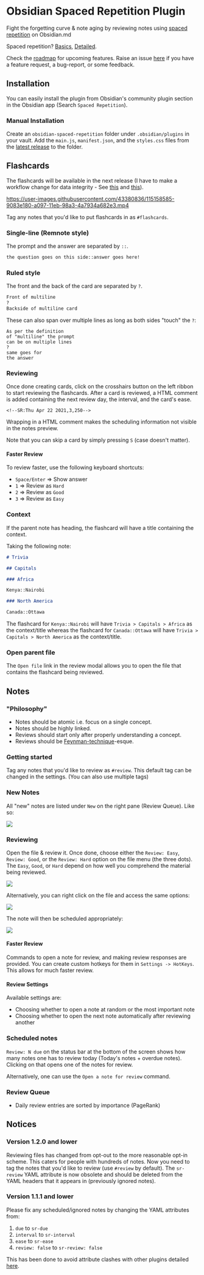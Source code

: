 # Obsidian Spaced Repetition Plugin

Fight the forgetting curve & note aging by reviewing notes using [spaced repetition](https://github.com/st3v3nmw/obsidian-spaced-repetition/blob/master/docs/Algorithm.md) on Obsidian.md

Spaced repetition? [Basics](https://ncase.me/remember/), [Detailed](https://www.gwern.net/Spaced-repetition).

Check the [roadmap](https://github.com/st3v3nmw/obsidian-spaced-repetition/projects/1) for upcoming features. Raise an issue [here](https://github.com/st3v3nmw/obsidian-spaced-repetition/issues) if you have a feature request, a bug-report, or some feedback.

## Installation

You can easily install the plugin from Obsidian's community plugin section in the Obsidian app (Search `Spaced Repetition`).

### Manual Installation

Create an `obsidian-spaced-repetition` folder under `.obsidian/plugins` in your vault. Add the `main.js`, `manifest.json`, and the `styles.css` files from the [latest release](https://github.com/st3v3nmw/obsidian-spaced-repetition/releases) to the folder.

## Flashcards

The flashcards will be available in the next release (I have to make a workflow change for data integrity - See [this](https://github.com/st3v3nmw/obsidian-spaced-repetition/issues/20#issuecomment-822069731) and [this](https://github.com/st3v3nmw/obsidian-spaced-repetition/issues/20#issuecomment-822157941)).

https://user-images.githubusercontent.com/43380836/115158585-9083e180-a097-11eb-98a3-4a7934a682e3.mp4

Tag any notes that you'd like to put flashcards in as `#flashcards`. 

### Single-line (Remnote style)

The prompt and the answer are separated by `::`.

```markdown
the question goes on this side::answer goes here!
```

### Ruled style

The front and the back of the card are separated by `?`.

```markdown
Front of multiline
?
Backside of multiline card
```

These can also span over multiple lines as long as both sides "touch" the `?`:

```
As per the definition
of "multiline" the prompt
can be on multiple lines
?
same goes for
the answer
```

### Reviewing

Once done creating cards, click on the crosshairs button on the left ribbon to start reviewing the flashcards. After a card is reviewed, a HTML comment is added containing the next review day, the interval, and the card's ease.

```
<!--SR:Thu Apr 22 2021,3,250-->
```

Wrapping in a HTML comment makes the scheduling information not visible in the notes preview.

Note that you can skip a card by simply pressing `S` (case doesn't matter).

#### Faster Review

To review faster, use the following keyboard shortcuts:
- `Space/Enter` => Show answer
- `1` => Review as `Hard`
- `2` => Review as `Good`
- `3` => Review as `Easy`

### Context

If the parent note has heading, the flashcard will have a title containing the context.

Taking the following note:

```markdown
# Trivia

## Capitals

### Africa

Kenya::Nairobi

### North America

Canada::Ottawa
```

The flashcard for `Kenya::Nairobi` will have `Trivia > Capitals > Africa` as the context/title whereas the flashcard for `Canada::Ottawa` will have `Trivia > Capitals > North America` as the context/title.

### Open parent file

The `Open file` link in the review modal allows you to open the file that contains the flashcard being reviewed.

## Notes

### "Philosophy"

- Notes should be atomic i.e. focus on a single concept.
- Notes should be highly linked.
- Reviews should start only after properly understanding a concept.
- Reviews should be [Feynman-technique](https://fs.blog/2021/02/feynman-learning-technique/)-esque.

### Getting started

Tag any notes that you'd like to review as `#review`. This default tag can be changed in the settings. (You can also use multiple tags)

### New Notes

All "new" notes are listed under `New` on the right pane (Review Queue). Like so:

<img src="https://raw.githubusercontent.com/st3v3nmw/obsidian-spaced-repetition/master/assets/new_notes.png" />

### Reviewing

Open the file & review it. Once done, choose either the `Review: Easy`, `Review: Good`, or the `Review: Hard` option on the file menu (the three dots). The `Easy`, `Good`, or `Hard` depend on how well you comprehend the material being reviewed.

<img src="https://raw.githubusercontent.com/st3v3nmw/obsidian-spaced-repetition/master/assets/more_options.png" />

Alternatively, you can right click on the file and access the same options:

<img src="https://raw.githubusercontent.com/st3v3nmw/obsidian-spaced-repetition/master/assets/file_context_menu.png" />

The note will then be scheduled appropriately:

<img src="https://raw.githubusercontent.com/st3v3nmw/obsidian-spaced-repetition/master/assets/scheduled.png" />

#### Faster Review

Commands to open a note for review, and making review responses are provided. You can create custom hotkeys for them in `Settings -> HotKeys`. This allows for much faster review.

#### Review Settings

Available settings are:
- Choosing whether to open a note at random or the most important note
- Choosing whether to open the next note automatically after reviewing another

### Scheduled notes

`Review: N due` on the status bar at the bottom of the screen shows how many notes one has to review today (Today's notes + overdue notes). Clicking on that opens one of the notes for review.

Alternatively, one can use the `Open a note for review` command.

### Review Queue

- Daily review entries are sorted by importance (PageRank)

## Notices

### Version 1.2.0 and lower

Reviewing files has changed from opt-out to the more reasonable opt-in scheme. This caters for people with hundreds of notes. Now you need to tag the notes that you'd like to review (use `#review` by default).
The `sr-review` YAML attribute is now obsolete and should be deleted from the YAML headers that it appears in (previously ignored notes).

### Version 1.1.1 and lower

Please fix any scheduled/ignored notes by changing the YAML attributes from:

1. `due` to `sr-due`
2. `interval` to `sr-interval`
3. `ease` to `sr-ease`
4. `review: false` to `sr-review: false`

This has been done to avoid attribute clashes with other plugins detailed [here](https://github.com/st3v3nmw/obsidian-spaced-repetition/issues/7).
